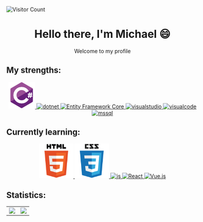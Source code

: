 <!--
**bhadom/bhadom** is a ✨ _special_ ✨ repository because its `README.md` (this file) appears on your GitHub profile.

Here are some ideas to get you started:

- 🔭 I’m currently working on ...
- 🌱 I’m currently learning ...
- 👯 I’m looking to collaborate on ...
- 🤔 I’m looking for help with ...
- 💬 Ask me about ...
- 📫 How to reach me: ...
- 😄 Pronouns: ...
- ⚡ Fun fact: ...


[![Top Langs](https://github-readme-stats.vercel.app/api/top-langs/?username=bhadom&theme=github_dark&layout=compact)](https://github.com/anuraghazra/github-readme-stats)

![Github stats](https://github-readme-stats.vercel.app/api?username=bhadom&theme=github_dark&show_icons=true&count_private=true)
-->
![Visitor Count](https://komarev.com/ghpvc/?username=bhadom&color=blue&style=plastic)
<h1 align="center">Hello there, I'm Michael 😄</h1>
<p align="center">Welcome to my profile</p>

<h2 align="left">My strengths:</h2>


<div align="center">
   <a href="https://docs.microsoft.com/en-us/dotnet/csharp/" target="_blank" rel="noreferrer">
    <img
      src="https://raw.githubusercontent.com/devicons/devicon/master/icons/csharp/csharp-original.svg"
      alt="csharp"
      width="70"
      height="70"
    />
  </a>
  <a href="https://dotnet.microsoft.com/" target="_blank" rel="noreferrer">
    <img
      src="https://cdn.jsdelivr.net/gh/devicons/devicon/icons/dotnetcore/dotnetcore-original.svg"
      alt="dotnet"
      width="70"
      height="70"
    />
  </a>
   <a href="https://docs.microsoft.com/en-us/ef/" target="_blank" rel="noreferrer">
    <img
      src="https://codeopinion.com/wp-content/uploads/2017/10/Bitmap-MEDIUM_Entity-Framework-Core-Logo_2colors_Square_Boxed_RGB-300x300.png"
      alt="Entity Framework Core"
      width="70"
      height="70"
    />
  </a>
  <a href="https://visualstudio.microsoft.com" target="_blank" rel="noreferrer">
    <img
      src="https://cdn.jsdelivr.net/gh/devicons/devicon/icons/visualstudio/visualstudio-plain.svg"
      alt="visualstudio"
      width="70"
      height="70"
    />
  </a>
  <a href="https://code.visualstudio.com" target="_blank" rel="noreferrer">
    <img
      src="https://cdn.jsdelivr.net/gh/devicons/devicon/icons/vscode/vscode-original.svg"
      alt="visualcode"
      width="70"
      height="70"
    />
  </a>
   <a
    href="https://www.microsoft.com/en-us/sql-server" target="_blank" rel="noreferrer">
    <img
      src="https://www.svgrepo.com/show/303229/microsoft-sql-server-logo.svg"
      alt="mssql"
      width="70"
      height="70"
    />    
  </a>
</a>
<h2 align="left">Currently learning:</h2>
  
  <a href="https://www.w3.org/html/" target="_blank" rel="noreferrer">
    <img
      src="https://raw.githubusercontent.com/devicons/devicon/master/icons/html5/html5-original-wordmark.svg"
      alt="html5"
      width="90"
      height="90"
    />
  </a>
  <a href="https://www.w3schools.com/css/" target="_blank" rel="noreferrer">
    <img
      src="https://raw.githubusercontent.com/devicons/devicon/master/icons/css3/css3-original-wordmark.svg"
      alt="css3"
      width="90"
      height="90"
    />
  </a>
  <a href="https://www.w3schools.com/js/" target="_blank" rel="noreferrer">
    <img
      src="https://www.w3schools.com/whatis/img_js.png"
      alt="js"
      width="70"
      height="70"
    />
  </a>
  <a href="https://www.w3schools.com/react/" target="_blank" rel="noreferrer">
    <img
      src="https://upload.wikimedia.org/wikipedia/commons/thumb/a/a7/React-icon.svg/2300px-React-icon.svg.png"
      alt="React"
      width="70"
      height="70"
    />
  </a>
  <a href="https://vuejs.org/" target="_blank" rel="noreferrer">
    <img
      src="https://upload.wikimedia.org/wikipedia/commons/thumb/9/95/Vue.js_Logo_2.svg/512px-Vue.js_Logo_2.svg.png"
      alt="Vue.js"
      width="70"
      height="70"
    />
  </a>



<h2 align="left">Statistics:</h2>
<table>
   <td>
<a href="https://github.com/anuraghazra/github-readme-stats">
  <img align="left" src="https://github-readme-stats.vercel.app/api/top-langs/?username=bhadom&theme=github_dark&layout=compact" />
</a>
   </td>
   <a>
      <td>
  <img align="left" src="https://github-readme-stats.vercel.app/api?username=bhadom&theme=github_dark&show_icons=true&count_private=true" />
      </td>
</a>
</table>



